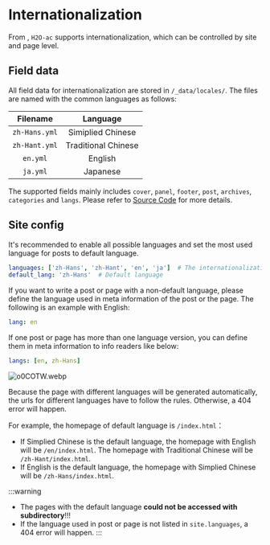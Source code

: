 # Internationalization

From <Badge type="tip" text="v1.2.0" />, `H2O-ac` supports internationalization, which can be controlled by site and page level.

## Field data

All field data for internationalization are stored in `/_data/locales/`. The files are named with the common languages as follows:

| Filename | Language |
| :--: | :--: |
| `zh-Hans.yml` | Simiplied Chinese |
| `zh-Hant.yml` | Traditional Chinese |
| `en.yml` | English |
| `ja.yml` | Japanese |

The supported fields mainly includes `cover`, `panel`, `footer`, `post`, `archives`, `categories` and `langs`. Please refer to [Source Code](https://github.com/zhonger/jekyll-theme-H2O-ac/tree/master/_data/locales) for more details.

## Site config

It's recommended to enable all possible languages and set the most used language for posts to default language.

```yaml
languages: ['zh-Hans', 'zh-Hant', 'en', 'ja']  # The internationalization list
default_lang: 'zh-Hans'  # Default language
```

If you want to write a post or page with a non-default language, please define the language used in meta information of the post or the page. The following is an example with English:

```yaml
lang: en
```

If one post or page has more than one language version, you can define them in meta information to info readers like below:

```yaml
langs: [en, zh-Hans]
```

![o0COTW.webp](/imgs/o0COTW.webp)

Because the page with different languages will be generated automatically, the urls for different languages have to follow the rules. Otherwise, a 404 error will happen.

For example, the homepage of default language is `/index.html`：
- If Simplied Chinese is the default language, the homepage with English will be `/en/index.html`. The homepage with Traditional Chinese will be `/zh-Hant/index.html`.
- If English is the default language, the homepage with Simplied Chinese will be `/zh-Hans/index.html`.

:::warning
- The pages with the default language **could not be accessed with subdirectory**!!!
- If the language used in post or page is not listed in `site.languages`, a 404 error will happen.
:::
